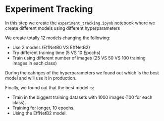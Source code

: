 # Experiment Tracking
In this step we create the `experiment_tracking.ipynb` notebook where we create different models using different hyperparameters

We create totally 12 models changing the following:
- Use 2 models (EffNetB0 VS EffNetB2)
- Try different training time (5 VS 10 Epochs)
- Train using different number of images (25 VS 50 VS 100 training images in each class)

During the cahnges of the hyperparameters we found out which is the best model and will use it in production. 

Finally, we found out that the best model is: 
- Train in the biggest training datasets with 1000 images (100 for each class).
- Training for longer, 10 epochs.
- Using the EffNetB2 model. 
